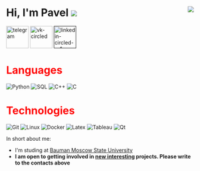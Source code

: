 # Hi, I'm Pavel  <img src="https://img.icons8.com/color/20/000000/instagram-verification-badge.png"/><a href="" target="_blank"> <img align="right" src="https://komarev.com/ghpvc/?username=DestroyFolly"/>

<a href="https://t.me/maslukovp" target="_blank"><img width="60" height="60" src="https://img.icons8.com/ios-filled/50/telegram.png" alt="telegram"/></a>
<a href="https://vk.com/g0aty" target="_blank"><img width="60" height="60" src="https://img.icons8.com/ios-filled/50/vk-circled.png" alt="vk-circled"/></a>
<a href="" target="_blank"><img width="60" height="60" src="https://img.icons8.com/ios-filled/50/linkedin-circled--v1.png" alt="linkedin-circled--v1"/></a>

<h1 style="color: red">Languages</h1>

![Python](https://img.shields.io/badge/-Python-000?style=flat&logo=Python)
![SQL](https://img.shields.io/badge/-SQL-000?style=flat&logo=PostgreSQL)
![C++](https://img.shields.io/badge/-C++-000?style=flat&logo=Cplusplus)
![C](https://img.shields.io/badge/-C-000?style=flat&logo=C)

  
<h1 style="color: red">Technologies</h1>

![Git](https://img.shields.io/badge/-Git-000?style=flat&logo=git&logoColor=F05032)
![Linux](https://img.shields.io/badge/-Linux-000?style=flat&logo=linux&logoColor=FCC624)
![Docker](https://img.shields.io/badge/-Docker-000?style=flat&logo=Docker)
![Latex](https://img.shields.io/badge/-LaTex-000?style=flat&logo=LaTex)
![Tableau](https://img.shields.io/badge/-Tableau-000?style=flat&logo=Tableau)
![Qt](https://img.shields.io/badge/-Qt-000?style=flat&logo=Qt)

      
In short about me:
- I'm studing at [Bauman Moscow State University](https://bmstu.ru)
- **I am open to getting involved in <u>new interesting</u> projects. Please write to the contacts above**


